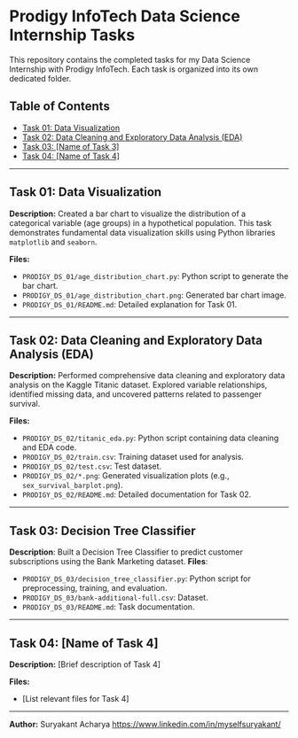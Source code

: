 # Prodigy InfoTech Data Science Internship Tasks

This repository contains the completed tasks for my Data
Science Internship with Prodigy InfoTech. Each task is organized into
its own dedicated folder.

## Table of Contents

* [Task 01: Data Visualization](#task-01-data-visualization)
* [Task 02: Data Cleaning and Exploratory Data Analysis (EDA)](#task-02-data-cleaning-and-exploratory-data-analysis-eda)
* [Task 03: [Name of Task 3]](#task-03-name-of-task-3)
* [Task 04: [Name of Task 4]](#task-04-name-of-task-4)

---

## Task 01: Data Visualization

**Description:**
Created a bar chart to visualize the distribution of a categorical variable (age groups) in a hypothetical population. This task demonstrates fundamental data visualization skills using Python libraries `matplotlib` and `seaborn`.

**Files:**
* `PRODIGY_DS_01/age_distribution_chart.py`: Python script to generate the bar chart.
* `PRODIGY_DS_01/age_distribution_chart.png`: Generated bar chart image.
* `PRODIGY_DS_01/README.md`: Detailed explanation for Task 01.

---

## Task 02: Data Cleaning and Exploratory Data Analysis (EDA)

**Description:**
Performed comprehensive data cleaning and exploratory data analysis on the Kaggle Titanic dataset. Explored variable relationships, identified missing data, and uncovered patterns related to passenger survival.

**Files:**
* `PRODIGY_DS_02/titanic_eda.py`: Python script containing data cleaning and EDA code.
* `PRODIGY_DS_02/train.csv`: Training dataset used for analysis.
* `PRODIGY_DS_02/test.csv`: Test dataset.
* `PRODIGY_DS_02/*.png`: Generated visualization plots (e.g., `sex_survival_barplot.png`).
* `PRODIGY_DS_02/README.md`: Detailed documentation for Task 02.

---

## Task 03: Decision Tree Classifier
**Description**: Built a Decision Tree Classifier to predict customer subscriptions using the Bank Marketing dataset.
**Files**:
- `PRODIGY_DS_03/decision_tree_classifier.py`: Python script for preprocessing, training, and evaluation.
- `PRODIGY_DS_03/bank-additional-full.csv`: Dataset.
- `PRODIGY_DS_03/README.md`: Task documentation.

---

## Task 04: [Name of Task 4]

**Description:**
[Brief description of Task 4]

**Files:**
* [List relevant files for Task 4]

---

**Author:**
Suryakant Acharya
https://www.linkedin.com/in/myselfsuryakant/
